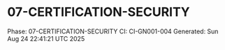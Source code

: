 # 07-CERTIFICATION-SECURITY
Phase: 07-CERTIFICATION-SECURITY
CI: CI-GN001-004
Generated: Sun Aug 24 22:41:21 UTC 2025
